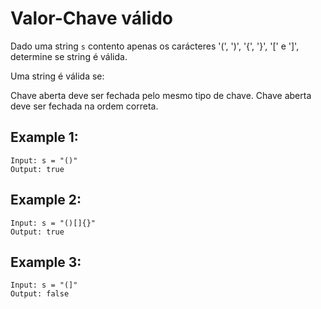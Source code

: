# Valor-Chave válido

Dado uma string `s` contento apenas os carácteres '(', ')', '{', '}', '[' e ']', determine se string é válida.

Uma string é válida se:

Chave aberta deve ser fechada pelo mesmo tipo de chave.
Chave aberta deve ser fechada na ordem correta.

## Example 1:

```
Input: s = "()"
Output: true
```

## Example 2:

```
Input: s = "()[]{}"
Output: true
```

## Example 3:

```
Input: s = "(]"
Output: false
```

